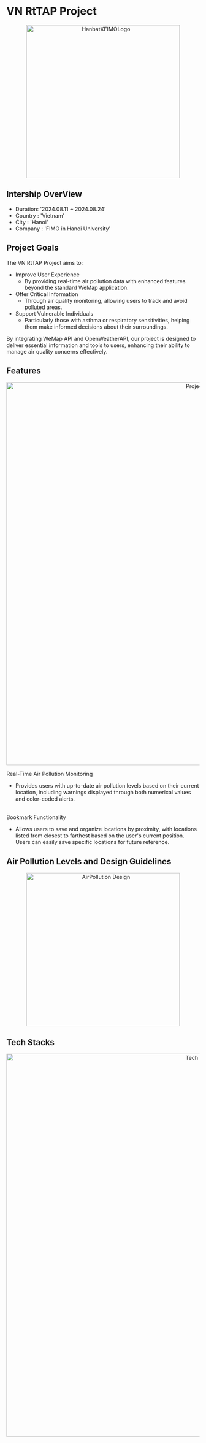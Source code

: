 # VN RtTAP Project

<p align="center">
  <img src="https://github.com/user-attachments/assets/25785546-615f-4ea9-aa3e-0feaac427847" alt="HanbatXFIMOLogo" width=400/>
</p>

## Intership OverView
- Duration: '2024.08.11 ~ 2024.08.24'
- Country : 'Vietnam'
- City : 'Hanoi'
- Company : 'FIMO in Hanoi University'

## Project Goals
The VN RtTAP Project aims to:

- Improve User Experience
  - By providing real-time air pollution data with enhanced features beyond the standard WeMap application.
- Offer Critical Information
  - Through air quality monitoring, allowing users to track and avoid polluted areas.
- Support Vulnerable Individuals
  - Particularly those with asthma or respiratory sensitivities, helping them make informed decisions about their surroundings.

By integrating WeMap API and OpenWeatherAPI, our project is designed to deliver essential information and tools to users, enhancing their ability to manage air quality concerns effectively.

## Features
<p align="center">
  <img src="https://github.com/user-attachments/assets/6a2544af-22f3-46e0-883e-5b7441e437b2" alt="ProjectView" width=1000/>
</p>

Real-Time Air Pollution Monitoring
- Provides users with up-to-date air pollution levels based on their current location, including warnings displayed through both numerical values and color-coded alerts.
<br></br>

Bookmark Functionality
- Allows users to save and organize locations by proximity, with locations listed from closest to farthest based on the user's current position. Users can easily save specific locations for future reference.

## Air Pollution Levels and Design Guidelines
<p align="center">
  <img src="https://github.com/user-attachments/assets/39f0a02d-9056-430f-825d-6f28f5fb85fc" alt="AirPollution Design" width=400/>
</p>

## Tech Stacks
<p align="center">
  <img src="https://github.com/user-attachments/assets/ec2e9003-ffc6-4ed4-b9fd-9f6b4d53bd97" alt="Tech Stacks" width=1000/>
</p>

